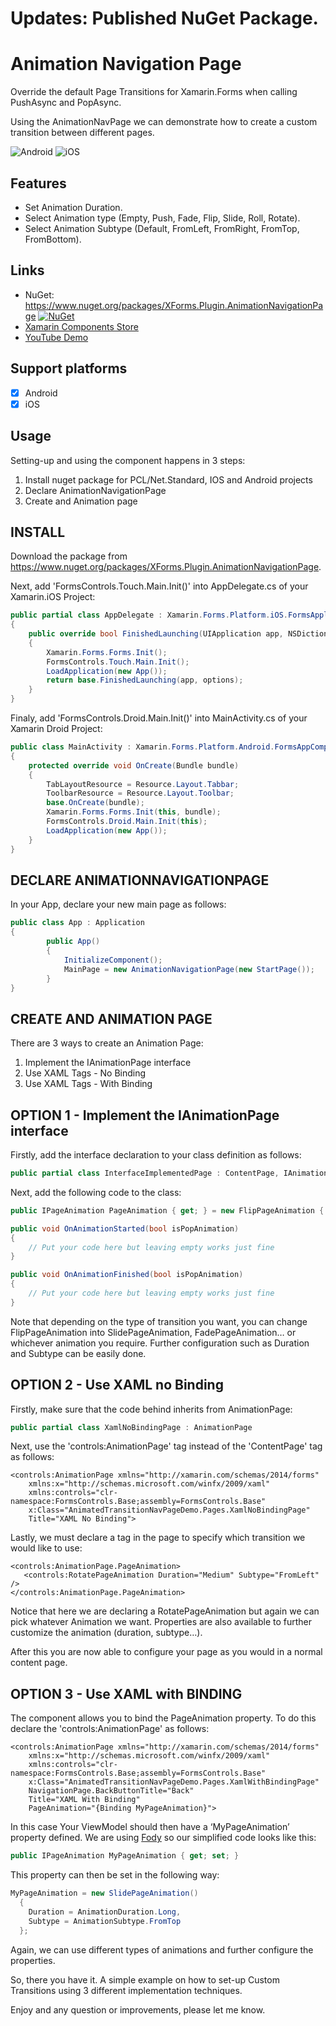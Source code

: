 # Updates: Published NuGet Package.

# Animation Navigation Page
Override the default Page Transitions for Xamarin.Forms when calling PushAsync and PopAsync.

Using the AnimationNavPage we can demonstrate how to create a custom transition between different pages.

![Android](Gif/Android.gif) ![iOS](Gif/iOS.gif)

## Features
- Set Animation Duration.
- Select Animation type (Empty, Push, Fade, Flip, Slide, Roll, Rotate).
- Select Animation Subtype (Default, FromLeft, FromRight, FromTop, FromBottom).

## Links
- NuGet: https://www.nuget.org/packages/XForms.Plugin.AnimationNavigationPage [![NuGet](https://img.shields.io/nuget/v/XForms.Plugin.AnimationNavigationPage.svg)](https://www.nuget.org/packages/XForms.Plugin.AnimationNavigationPage/)
- [Xamarin Components Store](https://components.xamarin.com/view/customnavpage)
- [YouTube Demo](https://youtu.be/Re48wHf_7yU)

## Support platforms

- [x] Android
- [x] iOS

## Usage

Setting-up and using the component happens in 3 steps:	
1.	Install nuget package for PCL/Net.Standard, IOS and Android projects
2.	Declare AnimationNavigationPage
3.	Create and Animation page

## INSTALL
Download the package from https://www.nuget.org/packages/XForms.Plugin.AnimationNavigationPage.

Next, add 'FormsControls.Touch.Main.Init()' into AppDelegate.cs of your Xamarin.iOS Project:
```csharp
public partial class AppDelegate : Xamarin.Forms.Platform.iOS.FormsApplicationDelegate
{
    public override bool FinishedLaunching(UIApplication app, NSDictionary options)
    {
        Xamarin.Forms.Forms.Init();
        FormsControls.Touch.Main.Init();
        LoadApplication(new App());
        return base.FinishedLaunching(app, options);
    }
}
```

Finaly, add 'FormsControls.Droid.Main.Init()' into MainActivity.cs of your Xamarin Droid Project:
```csharp
public class MainActivity : Xamarin.Forms.Platform.Android.FormsAppCompatActivity
{
    protected override void OnCreate(Bundle bundle)
    {
        TabLayoutResource = Resource.Layout.Tabbar;
        ToolbarResource = Resource.Layout.Toolbar;
        base.OnCreate(bundle);
        Xamarin.Forms.Forms.Init(this, bundle);
        FormsControls.Droid.Main.Init(this);
        LoadApplication(new App());
    }
}
```

## DECLARE ANIMATIONNAVIGATIONPAGE
In your App, declare your new main page as follows:
```csharp  
public class App : Application
{
        public App()
        {
            InitializeComponent();
            MainPage = new AnimationNavigationPage(new StartPage());
        }
}
```
## CREATE AND ANIMATION PAGE
There are 3 ways to create an Animation Page:
1.	Implement the IAnimationPage interface
2.	Use XAML Tags - No Binding
3. 	Use XAML Tags - With Binding

## OPTION 1 - Implement the IAnimationPage interface
Firstly, add the interface declaration to your class definition as follows:
```csharp  
public partial class InterfaceImplementedPage : ContentPage, IAnimationPage 
```

Next, add the following code to the class:
```csharp  
public IPageAnimation PageAnimation { get; } = new FlipPageAnimation { Duration = AnimationDuration.Long, Subtype = AnimationSubtype.FromTop };

public void OnAnimationStarted(bool isPopAnimation)
{
	// Put your code here but leaving empty works just fine
}

public void OnAnimationFinished(bool isPopAnimation)
{
	// Put your code here but leaving empty works just fine
}
```

Note that depending on the type of transition you want, you can change FlipPageAnimation into SlidePageAnimation, FadePageAnimation… or whichever animation you require. Further configuration such as Duration and Subtype can be easily done.

## OPTION 2 - Use XAML no Binding 
Firstly, make sure that the code behind inherits from AnimationPage:
```csharp  
public partial class XamlNoBindingPage : AnimationPage
```

Next, use the 'controls:AnimationPage' tag instead of the 'ContentPage' tag as follows: 
```xaml  
<controls:AnimationPage xmlns="http://xamarin.com/schemas/2014/forms" 
    xmlns:x="http://schemas.microsoft.com/winfx/2009/xaml" 
    xmlns:controls="clr-namespace:FormsControls.Base;assembly=FormsControls.Base"
    x:Class="AnimatedTransitionNavPageDemo.Pages.XamlNoBindingPage" 
    Title="XAML No Binding">
```

Lastly, we must declare a tag in the page to specify which transition we would like to use:
```xaml
<controls:AnimationPage.PageAnimation>
   <controls:RotatePageAnimation Duration="Medium" Subtype="FromLeft" />
</controls:AnimationPage.PageAnimation>
```

Notice that here we are declaring a RotatePageAnimation but again we can pick whatever Animation we want. Properties are also available to further customize the animation (duration, subtype…).

After this you are now able to configure your page as you would in a normal content page.


## OPTION 3 - Use XAML with BINDING
The component allows you to bind the PageAnimation property. To do this declare the 'controls:AnimationPage' as follows:
```xaml 
<controls:AnimationPage xmlns="http://xamarin.com/schemas/2014/forms" 
    xmlns:x="http://schemas.microsoft.com/winfx/2009/xaml" 
    xmlns:controls="clr-namespace:FormsControls.Base;assembly=FormsControls.Base"
    x:Class="AnimatedTransitionNavPageDemo.Pages.XamlWithBindingPage" 
    NavigationPage.BackButtonTitle="Back"
    Title="XAML With Binding"
    PageAnimation="{Binding MyPageAnimation}">
```

In this case Your ViewModel should then have a ‘MyPageAnimation’ property defined. We are using [Fody](https://github.com/Fody/PropertyChanged) so our simplified code looks like this:
```csharp 
public IPageAnimation MyPageAnimation { get; set; }
```

This property can then be set in the following way:
```csharp 
MyPageAnimation = new SlidePageAnimation()
  {
  	Duration = AnimationDuration.Long,
	Subtype = AnimationSubtype.FromTop
  };
```

Again, we can use different types of animations and further configure the properties.

So, there you have it. A simple example on how to set-up Custom Transitions using 3 different implementation techniques. 

Enjoy and any question or improvements, please let me know.
